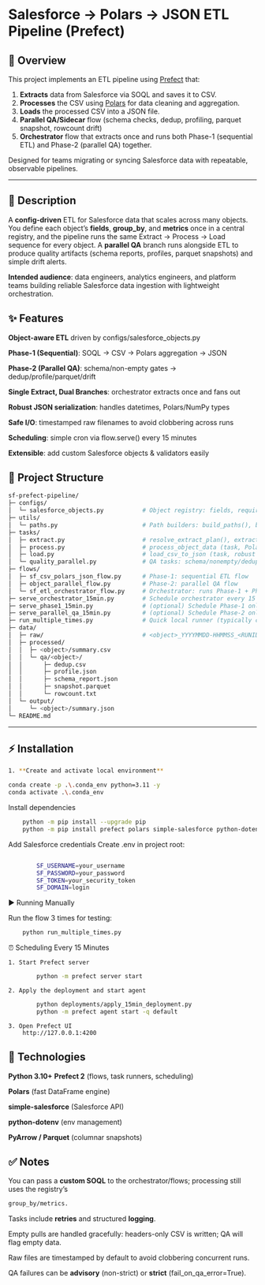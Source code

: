 # Salesforce → Polars → JSON ETL Pipeline (Prefect)

## 📌 Overview
This project implements an ETL pipeline using [Prefect](https://www.prefect.io/) that:
1. **Extracts** data from Salesforce via SOQL and saves it to CSV.
2. **Processes** the CSV using [Polars](https://pola.rs/) for data cleaning and aggregation.
3. **Loads** the processed CSV into a JSON file.
4. **Parallel QA/Sidecar** flow (schema checks, dedup, profiling, parquet snapshot, rowcount drift)
5. **Orchestrator** flow that extracts once and runs both Phase-1 (sequential ETL) and Phase-2 (parallel QA) together.

Designed for teams migrating or syncing Salesforce data with repeatable, observable pipelines.

---
## 📄 Description
A **config-driven** ETL for Salesforce data that scales across many objects. You define each object’s **fields**, **group_by**, and **metrics** once in a central registry, and the pipeline runs the same Extract → Process → Load sequence for every object. A **parallel QA** branch runs alongside ETL to produce quality artifacts (schema reports, profiles, parquet snapshots) and simple drift alerts.

**Intended audience**: data engineers, analytics engineers, and platform teams building reliable Salesforce data ingestion with lightweight orchestration.

## ✨ Features

**Object-aware ETL** driven by configs/salesforce_objects.py

**Phase-1 (Sequential)**: SOQL → CSV → Polars aggregation → JSON

**Phase-2 (Parallel QA)**: schema/non-empty gates → dedup/profile/parquet/drift

**Single Extract, Dual Branches**: orchestrator extracts once and fans out

**Robust JSON serialization**: handles datetimes, Polars/NumPy types

**Safe I/O**: timestamped raw filenames to avoid clobbering across runs

**Scheduling**: simple cron via flow.serve() every 15 minutes

**Extensible**: add custom Salesforce objects & validators easily



## 🧩 Project Structure
```bash
sf-prefect-pipeline/
├─ configs/
│  └─ salesforce_objects.py           # Object registry: fields, required cols, group_by, metrics
├─ utils/
│  └─ paths.py                        # Path builders: build_paths(), build_qc_paths()
├─ tasks/
│  ├─ extract.py                      # resolve_extract_plan(), extract_salesforce_to_csv (task)
│  ├─ process.py                      # process_object_data (task, Polars aggregations)
│  ├─ load.py                         # load_csv_to_json (task, robust JSON)
│  └─ quality_parallel.py             # QA tasks: schema/nonempty/dedup/profile/parquet/drift
├─ flows/
│  ├─ sf_csv_polars_json_flow.py      # Phase-1: sequential ETL flow
│  ├─ object_parallel_flow.py         # Phase-2: parallel QA flow
│  └─ sf_etl_orchestrator_flow.py     # Orchestrator: runs Phase-1 + Phase-2 together
├─ serve_orchestrator_15min.py        # Schedule orchestrator every 15 minutes
├─ serve_phase1_15min.py              # (optional) Schedule Phase-1 only
├─ serve_parallel_qa_15min.py         # (optional) Schedule Phase-2 only
├─ run_multiple_times.py              # Quick local runner (typically calls orchestrator)
├─ data/
│  ├─ raw/                            # <object>_YYYYMMDD-HHMMSS_<RUNID>.csv
│  ├─ processed/
│  │  ├─ <object>/summary.csv
│  │  └─ qa/<object>/
│  │      ├─ dedup.csv
│  │      ├─ profile.json
│  │      ├─ schema_report.json
│  │      ├─ snapshot.parquet
│  │      └─ rowcount.txt
│  └─ output/
│     └─ <object>/summary.json
└─ README.md

```

---

## ⚡ Installation
```bash
1. **Create and activate local environment**

conda create -p .\.conda_env python=3.11 -y
conda activate .\.conda_env
```

Install dependencies
```bash
    python -m pip install --upgrade pip
    python -m pip install prefect polars simple-salesforce python-dotenv pyarrow pandas numpy
```

Add Salesforce credentials
    Create .env in project root:
```bash

        SF_USERNAME=your_username
        SF_PASSWORD=your_password
        SF_TOKEN=your_security_token
        SF_DOMAIN=login
```

▶️ Running Manually


Run the flow 3 times for testing:
```bash
    python run_multiple_times.py
```

⏰ Scheduling Every 15 Minutes

    1. Start Prefect server
```bash
        python -m prefect server start
```
    2. Apply the deployment and start agent
```bash
        python deployments/apply_15min_deployment.py
        python -m prefect agent start -q default
```

    3. Open Prefect UI
        http://127.0.0.1:4200

## 🧰 Technologies

**Python 3.10+**
**Prefect 2** (flows, task runners, scheduling)

**Polars** (fast DataFrame engine)

**simple-salesforce** (Salesforce API)

**python-dotenv** (env management)

**PyArrow / Parquet** (columnar snapshots)

## ✅ Notes

You can pass a **custom SOQL** to the orchestrator/flows; processing still uses the registry’s 
```bash
group_by/metrics.
```

Tasks include **retries** and structured **logging**.

Empty pulls are handled gracefully: headers-only CSV is written; QA will flag empty data.

Raw files are timestamped by default to avoid clobbering concurrent runs.

QA failures can be **advisory** (non-strict) or **strict** (fail_on_qa_error=True).